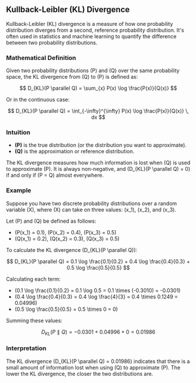 ## Kullback-Leibler (KL) Divergence

Kullback-Leibler (KL) divergence is a measure of how one probability distribution diverges from a second, reference probability distribution. It's often used in statistics and machine learning to quantify the difference between two probability distributions.

### Mathematical Definition

Given two probability distributions \(P\) and \(Q\) over the same probability space, the KL divergence from \(Q\) to \(P\) is defined as:

$$
D_{KL}(P \parallel Q) = \sum_{x} P(x) \log \frac{P(x)}{Q(x)}
$$

Or in the continuous case:

$$
D_{KL}(P \parallel Q) = \int_{-\infty}^{\infty} P(x) \log \frac{P(x)}{Q(x)} \, dx
$$

### Intuition
- **\(P\)** is the true distribution (or the distribution you want to approximate).
- **\(Q\)** is the approximation or reference distribution.

The KL divergence measures how much information is lost when \(Q\) is used to approximate \(P\). It is always non-negative, and \(D_{KL}(P \parallel Q) = 0\) if and only if \(P = Q\) almost everywhere.

### Example

Suppose you have two discrete probability distributions over a random variable \(X\), where \(X\) can take on three values: \(x_1\), \(x_2\), and \(x_3\).

Let \(P\) and \(Q\) be defined as follows:

- \(P(x_1) = 0.1\), \(P(x_2) = 0.4\), \(P(x_3) = 0.5\)
- \(Q(x_1) = 0.2\), \(Q(x_2) = 0.3\), \(Q(x_3) = 0.5\)

To calculate the KL divergence \(D_{KL}(P \parallel Q)\):

$$
D_{KL}(P \parallel Q) = 0.1 \log \frac{0.1}{0.2} + 0.4 \log \frac{0.4}{0.3} + 0.5 \log \frac{0.5}{0.5}
$$

Calculating each term:

- \(0.1 \log \frac{0.1}{0.2} = 0.1 \log 0.5 = 0.1 \times (-0.3010) = -0.0301\)
- \(0.4 \log \frac{0.4}{0.3} = 0.4 \log \frac{4}{3} = 0.4 \times 0.1249 = 0.04996\)
- \(0.5 \log \frac{0.5}{0.5} = 0.5 \times 0 = 0\)

Summing these values:

$$
D_{KL}(P \parallel Q) = -0.0301 + 0.04996 + 0 = 0.01986
$$

### Interpretation

The KL divergence \(D_{KL}(P \parallel Q) = 0.01986\) indicates that there is a small amount of information lost when using \(Q\) to approximate \(P\). The lower the KL divergence, the closer the two distributions are.
